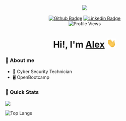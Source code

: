 <div align="center">
  <img src="https://media.giphy.com/media/SWoSkN6DxTszqIKEqv/giphy.gif" width="300"/>

[![Github Badge](http://img.shields.io/badge/-Github-black?style=flat-square&logo=github&link=https://github.com/AndreuSeg/)](https://github.com/AndreuSeg/)
[![Linkedin Badge](https://img.shields.io/badge/-LinkedIn-blue?style=flat-square&logo=Linkedin&logoColor=white&link=https://www.linkedin.com/in/hemanthkollipara/)](https://www.linkedin.com/in/andreu-segu%C3%AD-6b830a145/)
<br>
![Profile Views](https://komarev.com/ghpvc/?username=AndreuSeg)

</div>
<div align="center">
<h1>Hi!, I'm <a href="https://github.com/Alexxm17">Alex</a> <img src="https://raw.githubusercontent.com/ABSphreak/ABSphreak/master/gifs/Hi.gif" width="30px"></h1>
</h1>
</div>

### 🌱 About me

* :moyai: Cyber Security Technician
* :desktop_computer: OpenBootcamp

### 🚀 Quick Stats

<p>
<img src="https://media.giphy.com/media/5eLDrEaRGHegx2FeF2/giphy.gif" width="150" align="center"/>
  
  ![Top Langs](https://github-readme-stats.vercel.app/api/top-langs/?username=AndreuSeg&layout=compact&theme=dark&hide_border=true)
</p>
